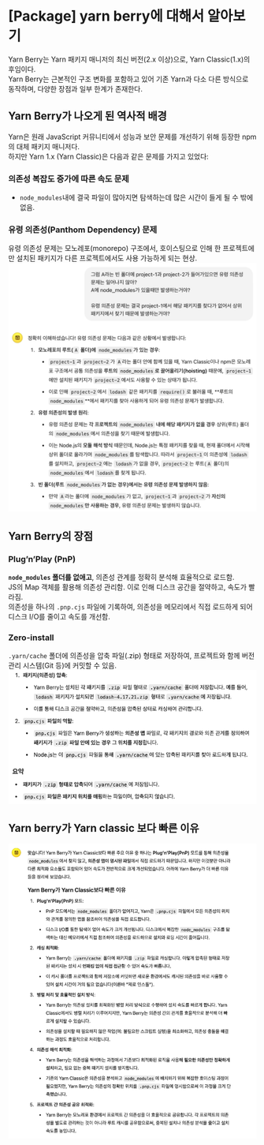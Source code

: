 # [Package] yarn berry에 대해서 알아보기
Yarn Berry는 Yarn 패키지 매니저의 최신 버전(2.x 이상)으로, Yarn Classic(1.x)의 후임이다.  
Yarn Berry는 근본적인 구조 변화를 포함하고 있어 기존 Yarn과 다소 다른 방식으로 동작하며, 다양한 장점과 일부 한계가 존재한다.

## Yarn Berry가 나오게 된 역사적 배경
Yarn은 원래 JavaScript 커뮤니티에서 성능과 보안 문제를 개선하기 위해 등장한 npm의 대체 패키지 매니저다.  
하지만 Yarn 1.x (Yarn Classic)은 다음과 같은 문제를 가지고 있었다:

### 의존성 복잡도 증가에 따른 속도 문제
- `node_modules`내에 결국 파일이 많아지면 탐색하는데 많은 시간이 들게 될 수 밖에 없음.

### 유령 의존성(Panthom Dependency) 문제
유령 의존성 문제는 모노레포(monorepo) 구조에서, 호이스팅으로 인해 한 프로젝트에만 설치된 패키지가 다른 프로젝트에서도 사용 가능하게 되는 현상.
![스크린샷 2024-11-15 오전 1.53.43.png](assets%2F%EC%8A%A4%ED%81%AC%EB%A6%B0%EC%83%B7%202024-11-15%20%EC%98%A4%EC%A0%84%201.53.43.png)

## Yarn Berry의 장점
### Plug’n’Play (PnP)
**`node_modules` 폴더를 없애고**, 의존성 관계를 정확히 분석해 효율적으로 로드함.  
JS의 Map 객체를 활용해 의존성 관리함.
이로 인해 디스크 공간을 절약하고, 속도가 빨라짐.  
의존성을 하나의 `.pnp.cjs` 파일에 기록하여, 의존성을 메모리에서 직접 로드하게 되어 디스크 I/O를 줄이고 속도를 개선함.

### Zero-install
`.yarn/cache` 폴더에 의존성을 압축 파일(.zip) 형태로 저장하여, 프로젝트와 함께 버전 관리 시스템(Git 등)에 커밋할 수 있음.
![스크린샷 2024-11-15 오전 9.59.52.png](assets%2F%EC%8A%A4%ED%81%AC%EB%A6%B0%EC%83%B7%202024-11-15%20%EC%98%A4%EC%A0%84%209.59.52.png)

## Yarn berry가 Yarn classic 보다 빠른 이유
![스크린샷 2024-11-15 오전 9.46.21.png](assets%2F%EC%8A%A4%ED%81%AC%EB%A6%B0%EC%83%B7%202024-11-15%20%EC%98%A4%EC%A0%84%209.46.21.png)
